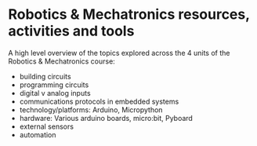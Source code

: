 # Robotics & Mechatronics resources, activities and tools

A high level overview of the topics explored across the 4 units of the Robotics & Mechatronics course:

* building circuits
* programming circuits
* digital v analog inputs
* communications protocols in embedded systems
* technology/platforms: Arduino, Micropython
* hardware: Various arduino boards, micro:bit, Pyboard
* external sensors
* automation
